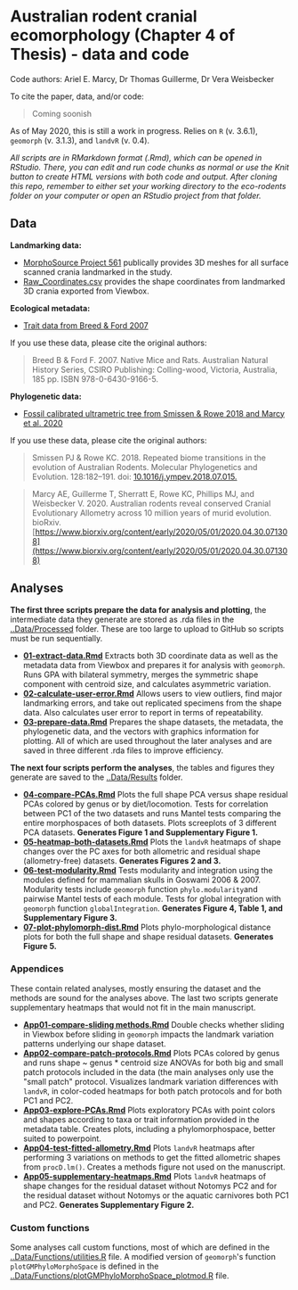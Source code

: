 # Australian rodent cranial ecomorphology (Chapter 4 of Thesis) - data and code
Code authors: Ariel E. Marcy, Dr Thomas Guillerme, Dr Vera Weisbecker

To cite the paper, data, and/or code:
> Coming soonish

As of May 2020, this is still a work in progress. Relies on `R` (v. 3.6.1), `geomorph` (v. 3.1.3), and `landvR` (v. 0.4).

*All scripts are in RMarkdown format (.Rmd), which can be opened in RStudio. There, you can edit and run code chunks as normal or use the Knit button to create HTML versions with both code and output. After cloning this repo, remember to either set your working directory to the eco-rodents folder on your computer or open an RStudio project from that folder.*

## Data
**Landmarking data:**
* [MorphoSource Project 561](https://www.morphosource.org/Detail/ProjectDetail/Show/project_id/561) publically provides 3D meshes for all surface scanned crania landmarked in the study.
* [Raw_Coordinates.csv](Data/Raw/Raw_Coord_Data.csv) provides the shape coordinates from landmarked 3D crania exported from Viewbox.

**Ecological metadata:**
* [Trait data from Breed & Ford 2007](/Data/Processed/in_ex_traits.csv)

If you use these data, please cite the original authors:
> Breed B & Ford F. 2007. Native Mice and Rats. Australian Natural History Series, CSIRO Publishing: Colling-wood, Victoria, Australia, 185 pp. ISBN 978-0-6430-9166-5.

**Phylogenetic data:**
* [Fossil calibrated ultrametric tree from Smissen & Rowe 2018 and Marcy et al. 2020](/Data/Processed/Marcy-BEAST01.con.tre)

If you use these data, please cite the original authors:
> Smissen PJ & Rowe KC. 2018. Repeated biome transitions in the evolution of Australian Rodents. Molecular Phylogenetics and Evolution. 128:182–191. doi: [10.1016/j.ympev.2018.07.015.](https://doi.org/10.1016/j.ympev.2018.07.015)

> Marcy AE, Guillerme T, Sherratt E, Rowe KC, Phillips MJ, and Weisbecker V. 2020. Australian rodents reveal conserved Cranial Evolutionary Allometry across 10 million years of murid evolution. bioRxiv. [https://www.biorxiv.org/content/early/2020/05/01/2020.04.30.071308](https://www.biorxiv.org/content/early/2020/05/01/2020.04.30.071308)
    
## Analyses
**The first three scripts prepare the data for analysis and plotting**, the intermediate data they generate are stored as .rda files in the [..Data/Processed](/Data/Processed) folder. These are too large to upload to GitHub so scripts must be run sequentially. 

* [**01-extract-data.Rmd**](/Analysis/01-extract-data.Rmd) Extracts both 3D coordinate data as well as the metadata data from Viewbox and prepares it for analysis with `geomorph`. Runs GPA with bilateral symmetry, merges the symmetric shape component with centroid size, and calculates asymmetric variation.
* [**02-calculate-user-error.Rmd**](/Analysis/02-calculate-user-error.Rmd) Allows users to view outliers, find major landmarking errors, and take out replicated specimens from the shape data. Also calculates user error to report in terms of repeatability. 
* [**03-prepare-data.Rmd**](/Analysis/03-prepare-data.Rmd) Prepares the shape datasets, the metadata, the phylogenetic data, and the vectors with graphics information for plotting. All of which are used throughout the later analyses and are saved in three different .rda files to improve efficiency.

**The next four scripts perform the analyses**, the tables and figures they generate are saved to the [..Data/Results](/Data/Results) folder.

* [**04-compare-PCAs.Rmd**](/Analysis/04-compare-PCAs.Rmd) Plots the full shape PCA versus shape residual PCAs colored by genus or by diet/locomotion. Tests for correlation between PC1 of the two datasets and runs Mantel tests comparing the entire morphospaces of both datasets. Plots screeplots of 3 different PCA datasets. **Generates Figure 1 and Supplementary Figure 1.**
* [**05-heatmap-both-datasets.Rmd**](/Analysis/05-heatmap-both-datasets.Rmd) Plots the `landvR` heatmaps of shape changes over the PC axes for both allometric and residual shape (allometry-free) datasets. **Generates Figures 2 and 3.**
* [**06-test-modularity.Rmd**](/Analysis/06-test-modularity.Rmd) Tests modularity and integration using the modules defined for mammalian skulls in Goswami 2006 & 2007. Modularity tests include `geomorph` function `phylo.modularity`and pairwise Mantel tests of each module. Tests for global integration with `geomorph` function `globalIntegration`. **Generates Figure 4, Table 1, and Supplementary Figure 3.**
* [**07-plot-phylomorph-dist.Rmd**](/Analysis/07-plot-phylomorph-dist.Rmd) Plots phylo-morphological distance plots for both the full shape and shape residual datasets. **Generates Figure 5.**

### Appendices
These contain related analyses, mostly ensuring the dataset and the methods are sound for the analyses above. The last two scripts generate supplementary heatmaps that would not fit in the main manuscript.

* [**App01-compare-sliding methods.Rmd**](/Analysis/App01-compare-sliding-methods.Rmd) Double checks whether sliding in Viewbox before sliding in `geomorph` impacts the landmark variation patterns underlying our shape dataset. 
* [**App02-compare-patch-protocols.Rmd**](/Analysis/App02-compare-patch-protocols.Rmd) Plots PCAs colored by genus and runs shape ~ genus * centroid size ANOVAs for both big and small patch protocols included in the data (the main analyses only use the "small patch" protocol. Visualizes landmark variation differences with `landvR`, in color-coded heatmaps for both patch protocols and for both PC1 and PC2. 
* [**App03-explore-PCAs.Rmd**](/Analysis/App03-explore-PCAs.Rmd) Plots exploratory PCAs with point colors and shapes according to taxa or trait information provided in the metadata table. Creates plots, including a phylomorphospace, better suited to powerpoint. 
* [**App04-test-fitted-allometry.Rmd**](/Analysis/App04-test-fitted-allometry.Rmd) Plots `landvR` heatmaps after performing 3 variations on methods to get the fitted allometric shapes from `procD.lm()`. Creates a methods figure not used on the manuscript.
* [**App05-supplementary-heatmaps.Rmd**](/Analysis/App05-supplementary-heatmaps.Rmd) Plots `landvR` heatmaps of shape changes for the residual dataset without Notomys PC2 and for the residual dataset without Notomys or the aquatic carnivores both PC1 and PC2. **Generates Supplementary Figure 2.**

### Custom functions
Some analyses call custom functions, most of which are defined in the [..Data/Functions/utilities.R](/Data/Functions/utilities.R) file. A modified version of `geomorph`'s function `plotGMPhyloMorphoSpace` is defined in the [..Data/Functions/plotGMPhyloMorphoSpace_plotmod.R](/Data/Functions/plotGMPhyloMorphoSpace_plotmod.R) file.
